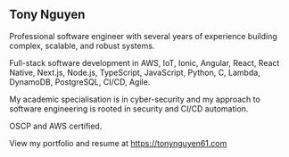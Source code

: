 ## Tony Nguyen

Professional software engineer with several years of experience building complex, scalable, and robust systems.

Full-stack software development in AWS, IoT, Ionic, Angular, React, React Native, Next.js, Node.js, TypeScript, JavaScript, Python, C, Lambda, DynamoDB, PostgreSQL, CI/CD, Agile.

My academic specialisation is in cyber-security and my approach to software engineering is rooted in security and CI/CD automation. 

OSCP and AWS certified. 

View my portfolio and resume at https://tonynguyen61.com


<!--
**nhhoang-tony/nhhoang-tony** is a ✨ _special_ ✨ repository because its `README.md` (this file) appears on your GitHub profile.

Here are some ideas to get you started:

- 🔭 I’m currently working on ...
- 🌱 I’m currently learning ...
- 👯 I’m looking to collaborate on ...
- 🤔 I’m looking for help with ...
- 💬 Ask me about ...
- 📫 How to reach me: ...
- 😄 Pronouns: ...
- ⚡ Fun fact: ...
-->
